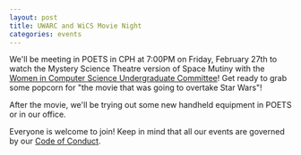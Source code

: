 ```yaml
---
layout: post
title: UWARC and WiCS Movie Night
categories: events
---
```


We'll be meeting in POETS in CPH at 7:00PM on Friday, February 27th to watch 
the Mystery Science Theatre version of Space Mutiny with the [Women in Computer
Science Undergraduate Committee](http://wics.uwaterloo.ca)! Get ready to grab
some popcorn for "the movie that was going to overtake Star Wars"!

After the movie, we'll be trying out some new handheld equipment in POETS or in 
our office.

Everyone is welcome to join! Keep in mind that all our events are governed by 
our [Code of Conduct]({{site.url}}/policies-procedures/code-of-conduct/).
